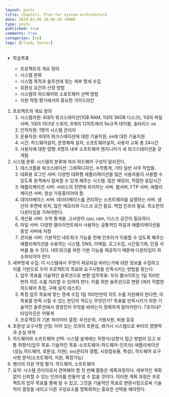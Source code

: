 ```yaml
---
layout: posts
title: chapter1. Plan for system architecture
date: 2019-01-08 20:40:36 +0900
type: posts
published: true
comments: true
categories: [se]
tags: [Cloud, Server]
---
```


* 학습목표

    * 프로젝트의 개요 정의
    * 시스템 분류
    * 시스템 목적과 솔루션에 맞는 세부 명세 수집
    * 호환성 요건의 산정 방법
    * 시스템의 하드웨어와 소포트웨어 선택 방법
    * 지원 약정 평가에서의 중요한 가이드라인

1. 프로젝트의 개요 정의
    1. 시스템자원: 6대의 워크스테이션(1GB RAM, 1대의 36GB 디스크), 1대의 파일서버, 1대의 이더넷 스위치, 8개의  12피트짜리 5e규격 테이블, 솔라리스 os
    2. 인적자원: 1명의 시스템 관리자
    3. 운용자원: 6대의 워크스테이션에 대한 기술지원, os에 대한 기술지원
    4. 시간: 하드웨어설치, 운영체제 설치, 소프트웨어설치, 사용자 교육 총 24시간
    5. 사용자에 대한 영향: 6명의 내부 소프트웨어 엔지니어가 새 워크스테이션을 갖게됨
2. 시스템 분류: 시스템의 분류에 따라 하드웨어 구성이 달라진다,
    1. 데스크톱용 워크스테이션: 그래픽디자인, 수학통계, 기타 일반 사무 작업용.
    2. 대화용 로그인 서버: 다양한 대화형 애플리케이션을 많은 사용자들이 사용할 수 있도록 원격에서 접속할 수 있게 해주는 시스템. 많은 메모리, 적절한 응답시간
    3. 애플리케이션 서버: 서비스의 전면에 위치하는 서버. 웹서버, FTP 서버, 애플리케이션 서버. 항상 가동중이어야 함.
    4. 데이터베이스 서버: 데이터베이스를 관리하는 소프트웨어를 실행하는 서버. 생산의 후면에 위치, 많은 메모리와 디스크 공간 필요. 백업 인프라 필요. 최소한의 다운타임을 가져야한다. 
    5. 계산용 서버: 수학 통계용. 고사양의 cpu, ram, 디스크 공간이 필요하다.
    6. 파일 서버: 다양한 클라이언트에서 사용하는 공통적인 파일과 애플리케이션을 중앙 서버에 저장
    7. 관리용 서버: 기본적인 네트워크 기능을 전체 인프라가 이용할 수 있도록 해주는 애플리케이션을 수용하는 시스템. DNS, 이메일, 로그수집, 시간동기화, 인증 서버를 들 수 있다. 네트워크를 위한 기본 기능을 제공하기 때문에 다운타임이 최소화되어야 한다.
3. 세부명세 수집: 이 시스템에서 무엇이 제공되길 바라는가에 대한 정보를 수집하고 이를 기반으로 두어 프로젝트의 목표와 요구사항을 만족시키는 방법을 찾는다.
    1. 업무 목표를 기술적인 솔루션으로 변환
    업무목표: 우리 웹사이트는 1일 100만 번의 히트 수를 처리할 수 있어야 한다. 이를 위한 솔루션으로 변환 (여러 적합한 하드웨어 측정, 구매 설치 테스트)
    2. 특정 업무 목표에 맞는 명세 수집
    1일 100만번의 히트 수를 지원해야 한다면, 이 목표를 만족 시킬 수 있는 판단의 척도는 무엇인가? 목표를 만족시키기 위한 기술적인 솔루션에서 경영진이 무엇을 바라는지 정확하게 알아야한다. 7초이내? 타임아웃은 어떻게 
    3. 프로젝트의 기본 파라미터 결정: 우선순위, 가용자원, 비용 등등
4. 호환성 요구사항 산정: 이미 있는 것과의 호환성, 레거시 시스템으로 부터의 영향력과 손실 파악
5. 하드웨어와 소프트웨어 선택: 시스템 설계에는 하향식/상향식 접근 방법이 있고 보통 하향식(업무 목표-기술적인 목표-소프트웨어-하드웨어-인프라)
애플리케이션(성능,하드웨어, 호환성, 지원), os(관리자 경험, 시장점유율, 특성), 하드웨어 요구사항 분석(소프트웨어, 지원, 확장가능)
6. 벤더의 지원 약정 평가: 하드웨어, 소프트웨어
7. 요약: 시스템 관리자로서 관여해야 할 첫 번째 활동은 계획과정이다. 세부적인 계획 없이 신뢰할 수 있는 인프라를 만들어 낼 수 없을 것이다. 이러한 계획 과정은 프로젝트의 업무 목표를 통해 알 수 있고, 그것을 기술적인 목표로 변환시킴으로써 기술적이 결정을 내리고 다른 구성요소를 명확화하는 중요한 선택을 해야한다.
